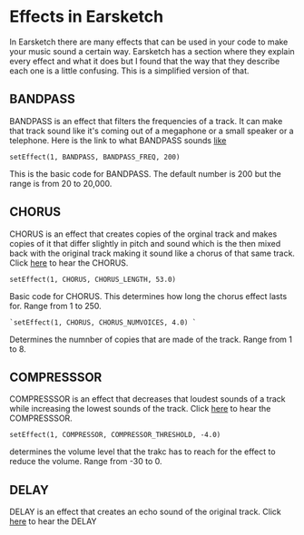# Effects in Earsketch

In Earsketch there are many effects that can be used in your code to make your music sound a certain way. 
Earsketch has a section where they explain every effect and what it does but I found that the way that they describe
each one is a little confusing. This is a simplified version of that.

## BANDPASS

BANDPASS is an effect that filters the frequencies of a track. It can make that track sound like it's coming out of a megaphone or
a small speaker or a telephone. Here is the link to what BANDPASS sounds [like](https://clyp.it/x0clzrbz) 
```
setEffect(1, BANDPASS, BANDPASS_FREQ, 200)
```
This is the basic code for BANDPASS. The default number is 200 but the range is from 20 to 20,000.

## CHORUS

CHORUS is an effect that creates copies of the orginal track and makes copies of it that differ slightly in pitch and sound which is the then mixed back
with the original track making it sound like a chorus of that same track. Click [here](https://clyp.it/z2hzmedc) to hear the CHORUS.
```
setEffect(1, CHORUS, CHORUS_LENGTH, 53.0)
```
Basic code for CHORUS. This determines how long the chorus effect lasts for. Range from 1 to 250.

```
`setEffect(1, CHORUS, CHORUS_NUMVOICES, 4.0) `
```
Determines the numnber of copies that are made of the track. Range from 1 to 8.

## COMPRESSSOR

COMPRESSSOR is an effect that decreases that loudest sounds of a track while increasing the lowest sounds of the track.
Click [here](https://clyp.it/0odk4nxt) to hear the COMPRESSSOR.

```
setEffect(1, COMPRESSOR, COMPRESSOR_THRESHOLD, -4.0)
```
determines the volume level that the trakc has to reach for the effect to reduce the volume. Range from -30 to 0.

## DELAY

DELAY is an effect that creates an echo sound of the original track.
Click [here](https://clyp.it/2u3iwyjr) to hear the DELAY
